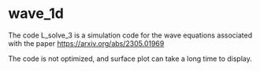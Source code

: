 # wave_1d

The code L_solve_3 is a simulation code for the wave equations associated with the paper https://arxiv.org/abs/2305.01969

The code is not optimized, and surface plot can take a long time to display.
